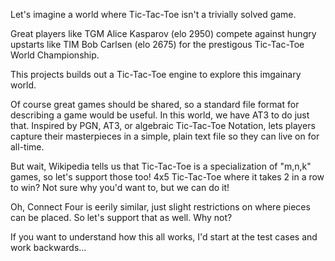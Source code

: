 Let's imagine a world where Tic-Tac-Toe isn't a trivially solved
game.

Great players like TGM Alice Kasparov (elo 2950) compete against
hungry upstarts like TIM Bob Carlsen (elo 2675) for the prestigous
Tic-Tac-Toe World Championship.

This projects builds out a Tic-Tac-Toe engine to explore this
imgainary world.

Of course great games should be shared, so a standard file format for
describing a game would be useful. In this world, we have AT3 to do just that.
Inspired by PGN, AT3, or algebraic Tic-Tac-Toe Notation, lets players capture
their masterpieces in a simple, plain text file so they can live on for
all-time.

But wait, Wikipedia tells us that Tic-Tac-Toe is a specialization of "m,n,k"
games, so let's support those too! 4x5 Tic-Tac-Toe where it takes 2 in a row to
win? Not sure why you'd want to, but we can do it!

Oh, Connect Four is eerily similar, just slight restrictions on where pieces can
be placed. So let's support that as well. Why not?

If you want to understand how this all works, I'd start at the test cases and
work backwards...
